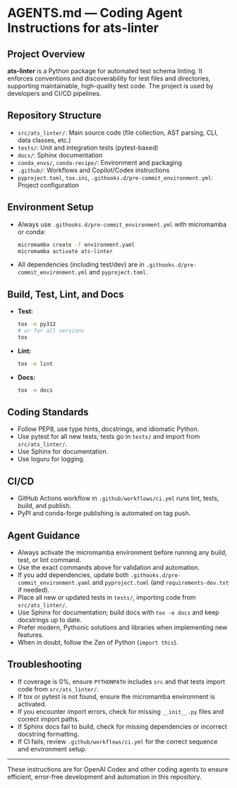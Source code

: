 # AGENTS.md — Coding Agent Instructions for ats-linter

## Project Overview

**ats-linter** is a Python package for automated test schema linting. It enforces conventions and discoverability for test files and directories, supporting maintainable, high-quality test code. The project is used by developers and CI/CD pipelines.

## Repository Structure

- `src/ats_linter/`: Main source code (file collection, AST parsing, CLI, data classes, etc.)
- `tests/`: Unit and integration tests (pytest-based)
- `docs/`: Sphinx documentation
- `conda_envs/`, `conda-recipe/`: Environment and packaging
- `.github/`: Workflows and Copilot/Codex instructions
- `pyproject.toml`, `tox.ini`, `.githooks.d/pre-commit_environment.yml`: Project configuration

## Environment Setup
- Always use `.githooks.d/pre-commit_environment.yml` with micromamba or conda:
  ```sh
  micromamba create -f environment.yaml
  micromamba activate ats-linter
  ```
- All dependencies (including test/dev) are in `.githooks.d/pre-commit_environment.yml` and `pyproject.toml`.

## Build, Test, Lint, and Docs
- **Test:**
  ```sh
  tox -e py312
  # or for all versions
  tox
  ```
- **Lint:**
  ```sh
  tox -e lint
  ```
- **Docs:**
  ```sh
  tox -e docs
  ```

## Coding Standards
- Follow PEP8, use type hints, docstrings, and idiomatic Python.
- Use pytest for all new tests; tests go in `tests/` and import from `src/ats_linter/`.
- Use Sphinx for documentation.
- Use loguru for logging.

## CI/CD
- GitHub Actions workflow in `.github/workflows/ci.yml` runs lint, tests, build, and publish.
- PyPI and conda-forge publishing is automated on tag push.

## Agent Guidance
- Always activate the micromamba environment before running any build, test, or lint command.
- Use the exact commands above for validation and automation.
- If you add dependencies, update both `.githooks.d/pre-commit_environment.yaml` and `pyproject.toml` (and `requirements-dev.txt` if needed).
- Place all new or updated tests in `tests/`, importing code from `src/ats_linter/`.
- Use Sphinx for documentation; build docs with `tox -e docs` and keep docstrings up to date.
- Prefer modern, Pythonic solutions and libraries when implementing new features.
- When in doubt, follow the Zen of Python (`import this`).

## Troubleshooting
- If coverage is 0%, ensure `PYTHONPATH` includes `src` and that tests import code from `src/ats_linter/`.
- If tox or pytest is not found, ensure the micromamba environment is activated.
- If you encounter import errors, check for missing `__init__.py` files and correct import paths.
- If Sphinx docs fail to build, check for missing dependencies or incorrect docstring formatting.
- If CI fails, review `.github/workflows/ci.yml` for the correct sequence and environment setup.

---

These instructions are for OpenAI Codex and other coding agents to ensure efficient, error-free development and automation in this repository.
